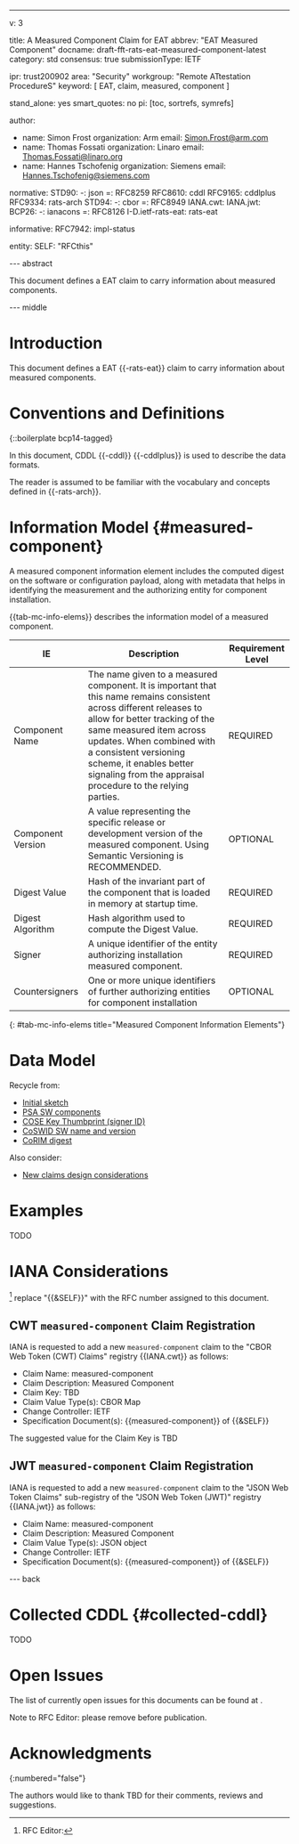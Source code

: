---
v: 3

title: A Measured Component Claim for EAT
abbrev: "EAT Measured Component"
docname: draft-fft-rats-eat-measured-component-latest
category: std
consensus: true
submissionType: IETF

ipr: trust200902
area: "Security"
workgroup: "Remote ATtestation ProcedureS"
keyword: [ EAT, claim, measured, component ]

stand_alone: yes
smart_quotes: no
pi: [toc, sortrefs, symrefs]

author:
 - name: Simon Frost
   organization: Arm
   email: Simon.Frost@arm.com
 - name: Thomas Fossati
   organization: Linaro
   email: Thomas.Fossati@linaro.org
 - name: Hannes Tschofenig
   organization: Siemens
   email: Hannes.Tschofenig@siemens.com

normative:
  STD90:
    -: json
    =: RFC8259
  RFC8610: cddl
  RFC9165: cddlplus
  RFC9334: rats-arch
  STD94:
    -: cbor
    =: RFC8949
  IANA.cwt:
  IANA.jwt:
  BCP26:
    -: ianacons
    =: RFC8126
  I-D.ietf-rats-eat: rats-eat

informative:
  RFC7942: impl-status

entity:
  SELF: "RFCthis"

--- abstract

This document defines a EAT claim to carry information about measured components.

--- middle

# Introduction

This document defines a EAT {{-rats-eat}} claim to carry information about measured components.

# Conventions and Definitions

{::boilerplate bcp14-tagged}

In this document, CDDL {{-cddl}} {{-cddlplus}} is used to describe the data formats.

The reader is assumed to be familiar with the vocabulary and concepts defined in {{-rats-arch}}.

# Information Model {#measured-component}

A measured component information element includes the computed digest on the software or configuration payload, along with metadata that helps in identifying the measurement and the authorizing entity for component installation.

{{tab-mc-info-elems}} describes the information model of a measured component.

| IE | Description | Requirement Level |
|----|-------------|-------------------|
| Component Name | The name given to a measured component. It is important that this name remains consistent across different releases to allow for better tracking of the same measured item across updates. When combined with a consistent versioning scheme, it enables better signaling from the appraisal procedure to the relying parties. | REQUIRED |
| Component Version | A value representing the specific release or development version of the measured component.  Using Semantic Versioning is RECOMMENDED. | OPTIONAL |
| Digest Value | Hash of the invariant part of the component that is loaded in memory at startup time. | REQUIRED |
| Digest Algorithm | Hash algorithm used to compute the Digest Value. | REQUIRED |
| Signer | A unique identifier of the entity authorizing installation measured component. | REQUIRED |
| Countersigners | One or more unique identifiers of further authorizing entities for component installation | OPTIONAL |
{: #tab-mc-info-elems title="Measured Component Information Elements"}

# Data Model

Recycle from:

* [Initial sketch](https://github.com/EntrustCorporation/draft-x509-evidence/issues/2)
* [PSA SW components](https://www.ietf.org/archive/id/draft-tschofenig-rats-psa-token-20.html#section-4.4.1)
* [COSE Key Thumbprint (signer ID)](https://datatracker.ietf.org/doc/draft-ietf-cose-key-thumbprint)
* [CoSWID SW name and version](https://www.rfc-editor.org/rfc/rfc9393.html#section-2.3)
* [CoRIM digest](https://www.ietf.org/archive/id/draft-ietf-rats-corim-03.html#section-1.3.8)

Also consider:

* [New claims design considerations](https://www.ietf.org/archive/id/draft-ietf-rats-eat-25.html#appendix-E)

# Examples

TODO

# IANA Considerations

[^rfced] replace "{{&SELF}}" with the RFC number assigned to this document.

## CWT `measured-component` Claim Registration

IANA is requested to add a new `measured-component` claim to the "CBOR Web Token (CWT) Claims" registry {{IANA.cwt}} as follows:

* Claim Name: measured-component
* Claim Description: Measured Component
* Claim Key: TBD
* Claim Value Type(s): CBOR Map
* Change Controller: IETF
* Specification Document(s): {{measured-component}} of {{&SELF}}

The suggested value for the Claim Key is TBD

## JWT `measured-component` Claim Registration

IANA is requested to add a new `measured-component` claim to the "JSON Web Token Claims" sub-registry of the "JSON Web Token (JWT)" registry {{IANA.jwt}} as follows:

* Claim Name: measured-component
* Claim Description: Measured Component
* Claim Value Type(s): JSON object
* Change Controller: IETF
* Specification Document(s): {{measured-component}} of {{&SELF}}

--- back

# Collected CDDL {#collected-cddl}

TODO

# Open Issues

The list of currently open issues for this documents can be found at [](https://github.com/thomas-fossati/draft-fft-rats-eat-measured-component/issues).

<cref>Note to RFC Editor: please remove before publication.</cref>

# Acknowledgments
{:numbered="false"}

The authors would like to thank
TBD
for their comments, reviews and suggestions.

[^rfced]: RFC Editor:
